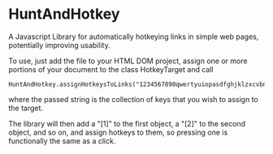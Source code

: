 # HuntAndHotkey
A Javascript Library for automatically hotkeying links in simple web pages, potentially improving usability.

To use, just add the file to your HTML DOM project, assign one or more portions of your document to the class HotkeyTarget and call 
```
HuntAndHotkey.assignHotkeysToLinks("1234567890qwertyuiopasdfghjklzxcvbnm")
```
where the passed string is the collection of keys that you wish to assign to the target.

The library will then add a "[1]" to the first <a> object, a "[2]" to the second object, and so on, and assign hotkeys to them, so pressing one is functionally the same as a click. 
